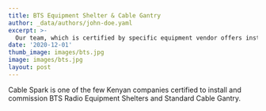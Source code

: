 ```yaml
---
title: BTS Equipment Shelter & Cable Gantry
author: _data/authors/john-doe.yaml
excerpt: >-
  Our team, which is certified by specific equipment vendor offers installation and commissioning services for both BTS and transmission equipment.
date: '2020-12-01'
thumb_image: images/bts.jpg
image: images/bts.jpg
layout: post
---
```


Cable Spark is one of the few Kenyan companies certified to install and commission BTS Radio Equipment Shelters and Standard Cable Gantry.


